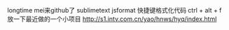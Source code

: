 longtime mei来github了
sublimetext jsformat 快捷键格式化代码  ctrl + alt + f
放一下最近做的一个小项目 http://s1.intv.com.cn/yao/hnws/hyq/index.html
